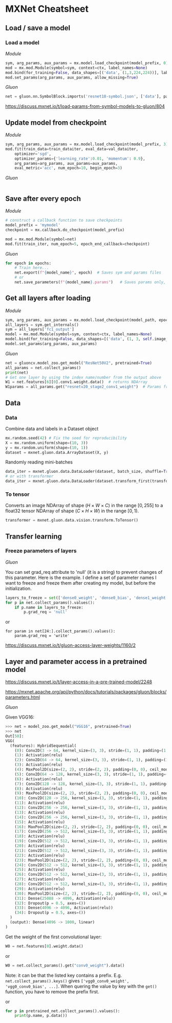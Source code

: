 # MXNet Cheatsheet

## Load / save a model

### Load a model

_Module_
```python
sym, arg_params, aux_params = mx.model.load_checkpoint(model_prefix, 0)
mod = mx.mod.Module(symbol=sym, context=ctx, label_names=None)
mod.bind(for_training=False, data_shapes=[('data', (1,3,224,224))], label_shapes=mod._label_shapes)
mod.set_params(arg_params, aux_params, allow_missing=True)
```

_Gluon_
```python
net = gluon.nn.SymbolBlock.imports('resnet18-symbol.json', ['data'], param_file='resnet18-0000.params', ctx=mx.gpu())
```

https://discuss.mxnet.io/t/load-params-from-symbol-models-to-gluon/804

## Update model from checkpoint

_Module_
```python
sym, arg_params, aux_params = mx.model.load_checkpoint(model_prefix, 3)
mod.fit(train_data=train_dataiter, eval_data=val_dataiter, 
    optimizer='sgd',
    optimizer_params={'learning_rate':0.01, 'momentum': 0.9},
    arg_params=arg_params, aux_params=aux_params,
    eval_metric='acc', num_epoch=10, begin_epoch=3)
```

_Gluon_
```python

```

## Save after every epoch

_Module_
```python
# construct a callback function to save checkpoints
model_prefix = 'mymodel'
checkpoint = mx.callback.do_checkpoint(model_prefix)

mod = mx.mod.Module(symbol=net)
mod.fit(train_iter, num_epoch=5, epoch_end_callback=checkpoint)
```

_Gluon_
```python
for epoch in epochs:
    # Train here...
    net.export(f"{model_name}", epoch)  # Saves sym and params files
    # or
    net.save_parameters(f"{model_name}.params")   # Saves params only, model defined in code.
```

## Get all layers after loading

_Module_

```python
sym, arg_params, aux_params = mx.model.load_checkpoint(model_path, epoch=epoch)
all_layers = sym.get_internals()
sym = all_layers['fc1_output']
model = mx.mod.Module(symbol=sym, context=ctx, label_names=None)
model.bind(for_training=False, data_shapes=[('data', (1, 3, self.image_size, self.image_size))])
model.set_params(arg_params, aux_params)
```

_Gluon_

```python
net = gluoncv.model_zoo.get_model("ResNet50V2", pretrained=True)
all_params = net.collect_params()
print(net)
# Get one layer by using the index name/number from the output above
W1 = net.features[6][0].conv1.weight.data()  # returns NDArray
W1params = all_params.get("resnetv20_stage2_conv1_weight")  # Params from same layer as above.
```




## Data
### Data
Combine data and labels in a Dataset object
```python
mx.random.seed(42) # Fix the seed for reproducibility
X = mx.random.uniform(shape=(10, 3))
y = mx.random.uniform(shape=(10, 1))
dataset = mxnet.gluon.data.ArrayDataset(X, y)
```
Randomly reading mini-batches
```python
data_iter = mxnet.gluon.data.DataLoader(dataset, batch_size, shuffle=True)
# or with transformer
data_iter = mxnet.gluon.data.DataLoader(dataset.transform_first(transformer), batch_size, shuffle=True)
```
### To tensor

Converts an image NDArray of shape $(H \times W \times C)$ in the range $[0, 255]$ to a float32 tensor NDArray of shape $(C \times H \times W)$ in the range $[0, 1)$.

```python
transformer = mxnet.gluon.data.vision.transform.ToTensor()
```

## Transfer learning
### Freeze parameters of layers

_Gluon_

You can set grad_req attribute to 'null' (it is a string) to prevent changes of this parameter. Here is the example. I define a set of parameter names I want to freeze and freeze them after creating my model, but before the initialization.

```python
layers_to_freeze = set(['dense0_weight', 'dense0_bias', 'dense1_weight', 'dense1_bias'])    
for p in net.collect_params().values():
    if p.name in layers_to_freeze:
        p.grad_req = 'null'
```

or

```
for param in net[24:].collect_params().values():
    param.grad_req = 'write'
```

https://discuss.mxnet.io/t/gluon-access-layer-weights/1160/2


## Layer and parameter access in a pretrained model

https://discuss.mxnet.io/t/layer-access-in-a-pre-trained-model/2248

https://mxnet.apache.org/api/python/docs/tutorials/packages/gluon/blocks/parameters.html

_Gluon_

Given VGG16:

```python
>>> net = model_zoo.get_model("VGG16", pretrained=True)
>>> net
Out[50]: 
VGG(
  (features): HybridSequential(
    (0): Conv2D(3 -> 64, kernel_size=(3, 3), stride=(1, 1), padding=(1, 1))
    (1): Activation(relu)
    (2): Conv2D(64 -> 64, kernel_size=(3, 3), stride=(1, 1), padding=(1, 1))
    (3): Activation(relu)
    (4): MaxPool2D(size=(2, 2), stride=(2, 2), padding=(0, 0), ceil_mode=False, global_pool=False, pool_type=max, layout=NCHW)
    (5): Conv2D(64 -> 128, kernel_size=(3, 3), stride=(1, 1), padding=(1, 1))
    (6): Activation(relu)
    (7): Conv2D(128 -> 128, kernel_size=(3, 3), stride=(1, 1), padding=(1, 1))
    (8): Activation(relu)
    (9): MaxPool2D(size=(2, 2), stride=(2, 2), padding=(0, 0), ceil_mode=False, global_pool=False, pool_type=max, layout=NCHW)
    (10): Conv2D(128 -> 256, kernel_size=(3, 3), stride=(1, 1), padding=(1, 1))
    (11): Activation(relu)
    (12): Conv2D(256 -> 256, kernel_size=(3, 3), stride=(1, 1), padding=(1, 1))
    (13): Activation(relu)
    (14): Conv2D(256 -> 256, kernel_size=(3, 3), stride=(1, 1), padding=(1, 1))
    (15): Activation(relu)
    (16): MaxPool2D(size=(2, 2), stride=(2, 2), padding=(0, 0), ceil_mode=False, global_pool=False, pool_type=max, layout=NCHW)
    (17): Conv2D(256 -> 512, kernel_size=(3, 3), stride=(1, 1), padding=(1, 1))
    (18): Activation(relu)
    (19): Conv2D(512 -> 512, kernel_size=(3, 3), stride=(1, 1), padding=(1, 1))
    (20): Activation(relu)
    (21): Conv2D(512 -> 512, kernel_size=(3, 3), stride=(1, 1), padding=(1, 1))
    (22): Activation(relu)
    (23): MaxPool2D(size=(2, 2), stride=(2, 2), padding=(0, 0), ceil_mode=False, global_pool=False, pool_type=max, layout=NCHW)
    (24): Conv2D(512 -> 512, kernel_size=(3, 3), stride=(1, 1), padding=(1, 1))
    (25): Activation(relu)
    (26): Conv2D(512 -> 512, kernel_size=(3, 3), stride=(1, 1), padding=(1, 1))
    (27): Activation(relu)
    (28): Conv2D(512 -> 512, kernel_size=(3, 3), stride=(1, 1), padding=(1, 1))
    (29): Activation(relu)
    (30): MaxPool2D(size=(2, 2), stride=(2, 2), padding=(0, 0), ceil_mode=False, global_pool=False, pool_type=max, layout=NCHW)
    (31): Dense(25088 -> 4096, Activation(relu))
    (32): Dropout(p = 0.5, axes=())
    (33): Dense(4096 -> 4096, Activation(relu))
    (34): Dropout(p = 0.5, axes=())
  )
  (output): Dense(4096 -> 1000, linear)
)
```

Get the weight of the first convolutional layer:

```python
W0 = net.features[0].weight.data()
```

or

```python
W0 = net.collect_params().get("conv0_weight").data()
```

Note: it can be that the listed key contains a prefix. E.g. `net.collect_params().keys()` gives `['vgg0_conv0_weight', 'vgg0_conv0_bias', ...]`. When quering the value by key with the `get()` function, you have to remove the prefix first.

or 

```python
for p in pretrained_net.collect_params().values():
    print(p.name, p.data())
```